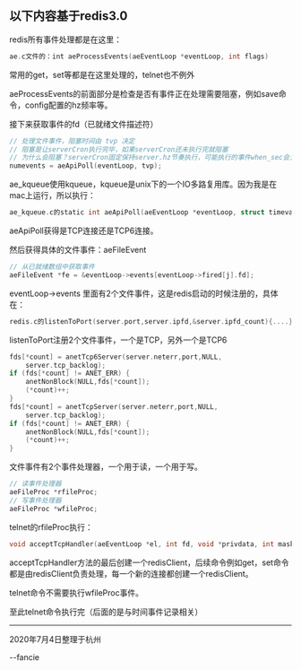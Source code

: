 以下内容基于redis3.0
----------------------------------------------

redis所有事件处理都是在这里：
```c
ae.c文件的：int aeProcessEvents(aeEventLoop *eventLoop, int flags)
```
常用的get，set等都是在这里处理的，telnet也不例外

aeProcessEvents的前面部分是检查是否有事件正在处理需要阻塞，例如save命令，config配置的hz频率等。

接下来获取事件的fd（已就绪文件描述符）
```c
// 处理文件事件，阻塞时间由 tvp 决定
// 阻塞是让serverCron执行完毕，如果serverCron还未执行完就阻塞
// 为什么会阻塞？serverCron固定保持server.hz节奏执行，可能执行的事件when_sec会大于now_sec
numevents = aeApiPoll(eventLoop, tvp);
```

ae_kqueue使用kqueue，kqueue是unix下的一个IO多路复用库。因为我是在mac上运行，所以执行：
```c
ae_kqueue.c的static int aeApiPoll(aeEventLoop *eventLoop, struct timeval *tvp)
```
aeApiPoll获得是TCP连接还是TCP6连接。

然后获得具体的文件事件：aeFileEvent
```c
// 从已就绪数组中获取事件
aeFileEvent *fe = &eventLoop->events[eventLoop->fired[j].fd];
```
eventLoop->events  里面有2个文件事件，这是redis启动的时候注册的，具体在：
```c
redis.c的listenToPort(server.port,server.ipfd,&server.ipfd_count){....}
```
listenToPort注册2个文件事件，一个是TCP，另外一个是TCP6
```c
fds[*count] = anetTcp6Server(server.neterr,port,NULL,
    server.tcp_backlog);
if (fds[*count] != ANET_ERR) {
    anetNonBlock(NULL,fds[*count]);
    (*count)++;
}
fds[*count] = anetTcpServer(server.neterr,port,NULL,
    server.tcp_backlog);
if (fds[*count] != ANET_ERR) {
    anetNonBlock(NULL,fds[*count]);
    (*count)++;
}
```
文件事件有2个事件处理器，一个用于读，一个用于写。
```c
// 读事件处理器
aeFileProc *rfileProc;
// 写事件处理器
aeFileProc *wfileProc;
```
telnet的rfileProc执行：
```c
void acceptTcpHandler(aeEventLoop *el, int fd, void *privdata, int mask)
```
acceptTcpHandler方法的最后创建一个redisClient，后续命令例如get，set命令都是由redisClient负责处理，每一个新的连接都创建一个redisClient。

telnet命令不需要执行wfileProc事件。

至此telnet命令执行完（后面的是与时间事件记录相关）

-------------------------------------------------------------
2020年7月4日整理于杭州

--fancie
